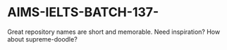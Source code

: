 # AIMS-IELTS-BATCH-137-
Great repository names are short and memorable. Need inspiration? How about supreme-doodle?
